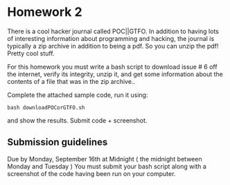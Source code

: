 # Homework 2

There is a cool hacker journal called POC||GTFO. In addition to having lots of interesting information about programming and hacking, the journal is typically a zip archive in addition to being a pdf. So you can unzip the pdf! Pretty cool stuff.  

For this homework you must write a bash script to download issue # 6 off the internet, verify its integrity, unzip it, and get some information about the contents of a file that was in the zip archive..

Complete the attached sample code, run it using:

```
bash downloadPOCorGTFO.sh
```

and show the results. Submit code + screenshot.

## Submission guidelines
Due by Monday, September 16th at Midnight ( the midnight between Monday and Tuesday )
You must submit your bash script along with a screenshot of the code having been run on your computer.
